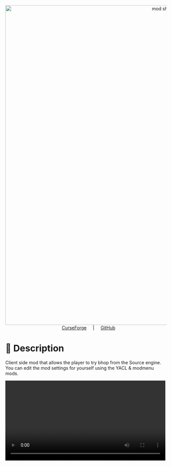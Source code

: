 <div align="center">
  <img src="https://github.com/user-attachments/assets/3bbbb08a-3a3c-4a0b-98b5-0cbf60add64a" width="1000px" alt="mod showcase"/>
  <div>
    <a href="https://www.curseforge.com/minecraft/mc-mods/sourcehop" rel="nofollow">CurseForge</a>
    <span> | </span>
    <a href="https://github.com/ZipeStudio/SourceHop" rel="nofollow">GitHub</a>
  </div>
</div>

# 💬 Description
Client side mod that allows the player to try bhop from the Source engine.
You can edit the mod settings for yourself using the YACL & modmenu mods.

  <video src="https://github.com/user-attachments/assets/9e9cd0e7-7b1e-48ac-82ad-dd75595a7691" width="500px" alt="mod showcase"/>
  <img src="https://github.com/user-attachments/assets/e590f117-c53f-42d9-8362-86e4c6153a34" width="500px" alt="mod showcase"/>
  <img src="https://github.com/user-attachments/assets/853748e2-6d63-490c-8cdc-afd20c698ca8" width="500px" alt="mod showcase"/>
